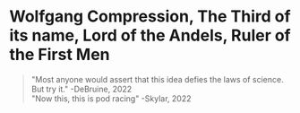 # Wolfgang Compression, The Third of its name, Lord of the Andels, Ruler of the First Men
> "Most anyone would assert that this idea defies the laws of science.  But try it." -DeBruine, 2022 \
> "Now this, this is pod racing" -Skylar, 2022
